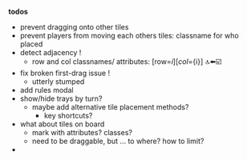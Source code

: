 **todos**
- prevent dragging onto other tiles
- prevent players from moving each others tiles: classname for who placed
- detect adjacency !
  - row and col classnames/ attributes: [row=${i}][col=${i}] 🔝⬅️☑️
- fix broken first-drag issue !
  - utterly stumped
- add rules modal
- show/hide trays by turn?
  - maybe add alternative tile placement methods?
    - key shortcuts?  
- what about tiles on board
  - mark with attributes? classes?
  - need to be draggable, but ... to where? how to limit?
- 